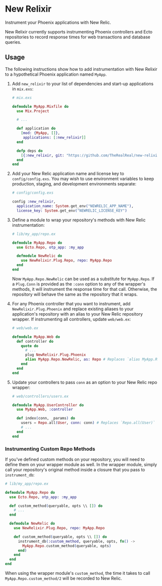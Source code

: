 # New Relixir

Instrument your Phoenix applications with New Relic.

New Relixir currently supports instrumenting Phoenix controllers and Ecto repositories to record
response times for web transactions and database queries.

## Usage

The following instructions show how to add instrumentation with New Relixir to a hypothetical
Phoenix application named `MyApp`.

1.  Add `new_relixir` to your list of dependencies and start-up applications in `mix.exs`:

    ```elixir
    # mix.exs

    defmodule MyApp.Mixfile do
      use Mix.Project

      # ...

      def application do
        [mod: {MyApp, []},
         applications: [:new_relixir]]
      end

      defp deps do
        [{:new_relixir, git: "https://github.com/TheRealReal/new-relixir.git"}]
      end
    end
    ```

2.  Add your New Relic application name and license key to `config/config.exs`. You may wish to use
    environment variables to keep production, staging, and development environments separate:

    ```elixir
    # config/config.exs

    config :new_relixir,
      application_name: System.get_env("NEWRELIC_APP_NAME"),
      license_key: System.get_env("NEWRELIC_LICENSE_KEY")
    ```


3.  Define a module to wrap your repository's methods with New Relic instrumentation:

    ```elixir
    # lib/my_app/repo.ex

    defmodule MyApp.Repo do
      use Ecto.Repo, otp_app: :my_app

      defmodule NewRelic do
        use NewRelixir.Plug.Repo, repo: MyApp.Repo
      end
    end
    ```

    Now `MyApp.Repo.NewRelic` can be used as a substitute for `MyApp.Repo`. If a `Plug.Conn` is
    provided as the `:conn` option to any of the wrapper's methods, it will instrument the response
    time for that call. Otherwise, the repository will behave the same as the repository that it
    wraps.

4.  For any Phoenix controller that you want to instrument, add `NewRelixir.Plug.Phoenix` and
    replace existing aliases to your application's repository with an alias to your New Relic
    repository wrapper. If instrumenting all controllers, update `web/web.ex`:

    ```elixir
    # web/web.ex

    defmodule MyApp.Web do
      def controller do
        quote do
          # ...
          plug NewRelixir.Plug.Phoenix
          alias MyApp.Repo.NewRelic, as: Repo # Replaces `alias MyApp.Repo`
        end
      end
    end
    ```

5.  Update your controllers to pass `conn` as an option to your New Relic repo wrapper:

    ```elixir
    # web/controllers/users.ex

    defmodule MyApp.UserController do
      use MyApp.Web, :controller

      def index(conn, _params) do
        users = Repo.all(User, conn: conn) # Replaces `Repo.all(User)`
        # ...
      end
    end
    ```

### Instrumenting Custom Repo Methods

If you've defined custom methods on your repository, you will need to define them on your wrapper
module as well. In the wrapper module, simply call your repository's original method inside a
closure that you pass to `instrument_db`:

```elixir
# lib/my_app/repo.ex

defmodule MyApp.Repo do
  use Ecto.Repo, otp_app: :my_app

  def custom_method(queryable, opts \\ []) do
    # ...
  end

  defmodule NewRelic do
    use NewRelixir.Plug.Repo, repo: MyApp.Repo

    def custom_method(queryable, opts \\ []) do
      instrument_db(:custom_method, queryable, opts, fn() ->
        MyApp.Repo.custom_method(queryable, opts)
      end)
    end
  end
end
```

When using the wrapper module's `custom_method`, the time it takes to call
`MyApp.Repo.custom_method/2` will be recorded to New Relic.
